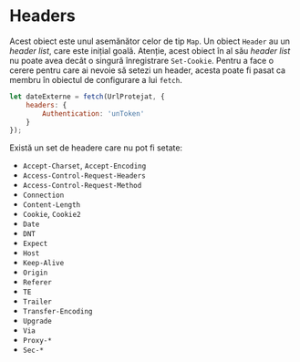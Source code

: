# Headers

Acest obiect este unul asemănător celor de tip `Map`. Un obiect `Header` au un *header list*, care este inițial goală. Atenție, acest obiect în al său *header list* nu poate avea decât o singură înregistrare `Set-Cookie`. Pentru a face o cerere pentru care ai nevoie să setezi un header, acesta poate fi pasat ca membru în obiectul de configurare a lui `fetch`.

```javascript
let dateExterne = fetch(UrlProtejat, {
    headers: {
        Authentication: 'unToken'
    }
});
```

Există un set de headere care nu pot fi setate:

- `Accept-Charset`, `Accept-Encoding`
- `Access-Control-Request-Headers`
- `Access-Control-Request-Method`
- `Connection`
- `Content-Length`
- `Cookie`, `Cookie2`
- `Date`
- `DNT`
- `Expect`
- `Host`
- `Keep-Alive`
- `Origin`
- `Referer`
- `TE`
- `Trailer`
- `Transfer-Encoding`
- `Upgrade`
- `Via`
- `Proxy-*`
- `Sec-*`
